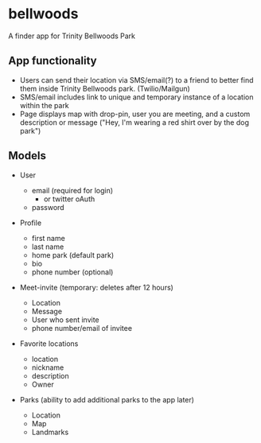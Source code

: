 # bellwoods
A finder app for Trinity Bellwoods Park

## App functionality
* Users can send their location via SMS/email(?) to a friend to better find them inside Trinity Bellwoods park. (Twilio/Mailgun)
* SMS/email includes link to unique and temporary instance of a location within the park
* Page displays map with drop-pin, user you are meeting, and a custom description or message ("Hey, I'm wearing a red shirt over by the dog park")


## Models
* User
	- email (required for login)
		- or twitter oAuth
	- password

* Profile
	- first name
	- last name
	- home park (default park)
	- bio
	- phone number (optional)

* Meet-invite (temporary: deletes after 12 hours)
	- Location
	- Message
	- User who sent invite
	- phone number/email of invitee

* Favorite locations
	- location
	- nickname
	- description
	- Owner

* Parks (ability to add additional parks to the app later)
	- Location
	- Map
	- Landmarks